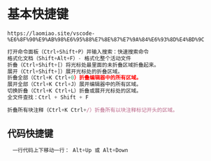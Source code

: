 # 基本快捷键

`https://laomiao.site/vscode-%E6%8F%90%E9%AB%98%E6%95%88%E7%8E%87%E7%9A%84%E6%93%8D%E4%BD%9C`

```javascript
打开命令面板（Ctrl+Shift+P）并输入搜索：快速搜索命令
格式化文档（Shift+Alt+F）- 格式化整个活动文件
折叠（Ctrl+Shift+[）将光标处最里面的未折叠区域折叠起来。
展开（Ctrl+Shift+]）展开光标处的折叠区域。
折叠全部（Ctrl+K Ctrl+0）折叠编辑器中的所有区域。
展开全部（Ctrl+K Ctrl+J）展开编辑器中的所有区域。
切换折叠（Ctrl+K Ctrl+L）折叠或展开光标处的区域。
全文件查找：Ctrl + Shift + F

折叠所有块注释（Ctrl+K Ctrl+/）折叠所有以块注释标记开头的区域。

```

## 代码快捷键

```JavaScript
　一行代码上下移动一行： Alt+Up 或 Alt+Down

```
